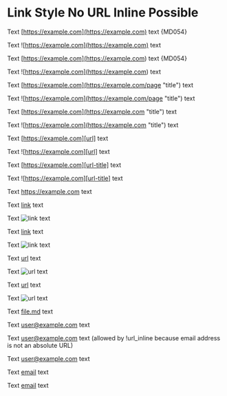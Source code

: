 # Link Style No URL Inline Possible

Text [https://example.com](https://example.com) text {MD054}

Text ![https://example.com](https://example.com) text

Text [https://example.com](<https://example.com>) text {MD054}

Text ![https://example.com](<https://example.com>) text

Text [https://example.com](https://example.com/page "title") text

Text ![https://example.com](https://example.com/page "title") text

Text [https://example.com](https://example.com "title") text

Text ![https://example.com](https://example.com "title") text

Text [https://example.com][url] text

Text ![https://example.com][url] text

Text [https://example.com][url-title] text

Text ![https://example.com][url-title] text

Text <https://example.com> text

[url]: https://example.com
[url-title]: https://example.com "title"

Text [link](https://example.com) text

Text ![link](https://example.com) text

Text [link][url] text

Text ![link][url] text

Text [url][] text

Text ![url][] text

Text [url] text

Text ![url] text

Text [file.md](file.md) text

Text <user@example.com> text

Text [user@example.com](user@example.com) text
(allowed by !url_inline because email address is not an absolute URL)

Text [user@example.com][email] text

Text [email][] text

Text [email] text

[email]: user@example.com

<!-- markdownlint-configure-file {
  "link-image-style": {
    "url_inline": false
  }
} -->
